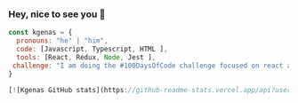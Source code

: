 ### Hey, nice to see you 👋

```javascript
const kgenas = {
  pronouns: "he" | "him",
  code: [Javascript, Typescript, HTML ],
  tools: [React, Redux, Node, Jest ],
 challenge: "I am doing the #100DaysOfCode challenge focused on react and typescript"
}

[![Kgenas GitHub stats](https://github-readme-stats.vercel.app/api?username=kgenas](https://github.com/anuraghazra/github-readme-stats)
```

<!--
**kgenas/kgenas** is a ✨ _special_ ✨ repository because its `README.md` (this file) appears on your GitHub profile.

Here are some ideas to get you started:

- 🔭 I’m currently working on ...
- 🌱 I’m currently learning ...
- 👯 I’m looking to collaborate on ...
- 🤔 I’m looking for help with ...
- 💬 Ask me about ...
- 📫 How to reach me: ...
- 😄 Pronouns: ...
- ⚡ Fun fact: ...
-->
